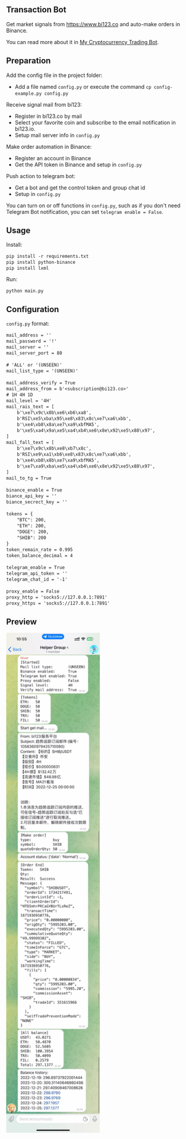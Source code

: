 ## Transaction Bot

Get market signals from https://www.bi123.co and auto-make orders in Binance.

You can read more about it in [My Cryptocurrency Trading Bot](https://smallyu-net.translate.goog/2022/12/03/%E6%88%91%E7%9A%84%E5%8A%A0%E5%AF%86%E8%B4%A7%E5%B8%81%E4%BA%A4%E6%98%93%E6%9C%BA%E5%99%A8%E4%BA%BA/?_x_tr_sch=http&_x_tr_sl=auto&_x_tr_tl=zh-CN&_x_tr_hl=en&_x_tr_pto=wapp).

## Preparation

Add the config file in the project folder:

- Add a file named `config.py` or execute the command `cp config-example.py config.py`

Receive signal mail from bi123:

- Register in bi123.co by mail
- Select your favorite coin and subscribe to the email notification in bi123.io.
- Setup mail server info in `config.py`

Make order automation in Binance:

- Register an account in Binance
- Get the API token in Binance and setup in `config.py`

Push action to telegram bot:

- Get a bot and get the control token and group chat id
- Setup in `config.py`

You can turn on or off functions in `config.py`, such as if you don't need Telegram Bot notification, you can set `telegram enable = False`.

## Usage

Install:

```
pip install -r requirements.txt
pip install python-binance
pip install lxml
```

Run:

```
python main.py
```

## Configuration

`config.py` format:

```
mail_address = ''
mail_password = '!'
mail_server = ''
mail_server_port = 80

# 'ALL' or '(UNSEEN)'
mail_list_type = '(UNSEEN)'

mail_address_verify = True
mail_address_from = b'<subscription@bi123.co>'
# 1H 4H 1D
mail_level = '4H'
mail_rais_text = [
    b'\xe7\x9c\x8b\xe6\xb6\xa8',
    b'RSI\xe5\xba\x95\xe8\x83\x8c\xe7\xa6\xbb',
    b'\xe4\xb8\x8a\xe7\xa9\xbfMA5',
    b'\xe5\xa4\x9a\xe5\xa4\xb4\xe6\x8e\x92\xe5\x88\x97',
]
mail_fall_text = [
    b'\xe7\x9c\x8b\xe8\xb7\x8c',
    b'RSI\xe9\xa1\xb6\xe8\x83\x8c\xe7\xa6\xbb',
    b'\xe4\xb8\x8b\xe7\xa9\xbfMA5',
    b'\xe7\xa9\xba\xe5\xa4\xb4\xe6\x8e\x92\xe5\x88\x97',
]
mail_to_tg = True

binance_enable = True
biance_api_key = ''
biance_secrect_key = ''

tokens = {
    "BTC": 200,
    "ETH": 200,
    "DOGE": 200,
    "SHIB": 200
}
token_remain_rate = 0.995
token_balance_decimal = 4

telegram_enable = True
telegram_api_token = ''
telegram_chat_id = '-1'

proxy_enable = False
proxy_http = 'socks5://127.0.0.1:7891'
proxy_https = 'socks5://127.0.0.1:7891'
```

## Preview

<img src="./README.jpg" width="50%">

